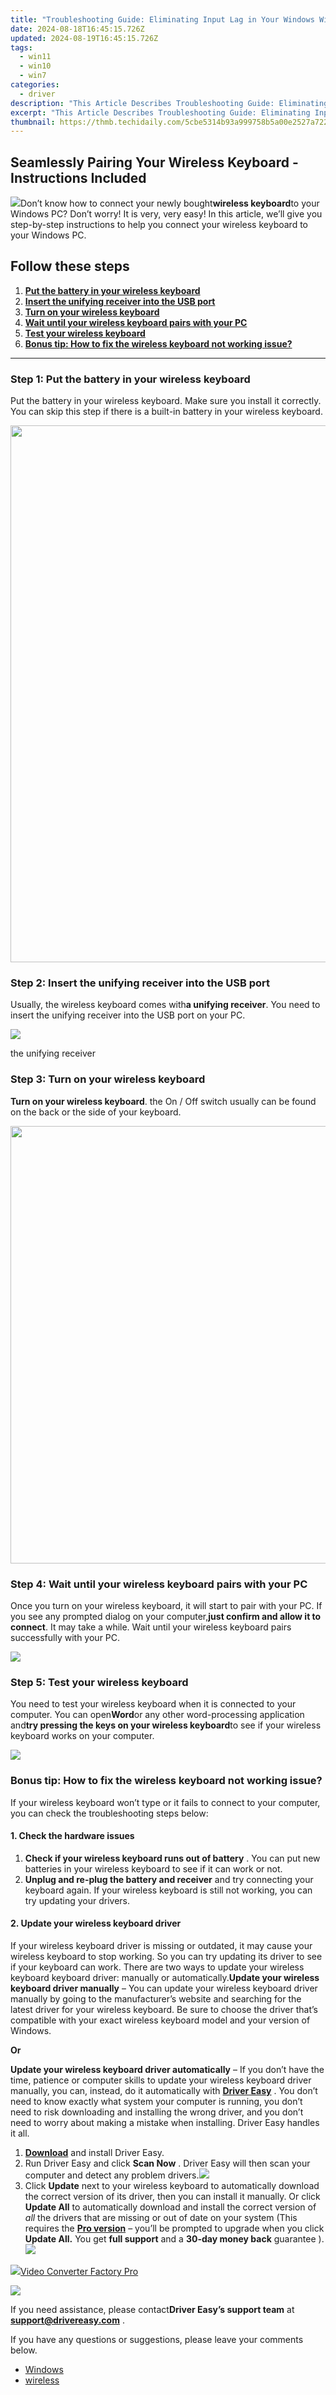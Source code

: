 ```yaml
---
title: "Troubleshooting Guide: Eliminating Input Lag in Your Windows Wireless Keyboard Setup"
date: 2024-08-18T16:45:15.726Z
updated: 2024-08-19T16:45:15.726Z
tags:
  - win11
  - win10
  - win7
categories:
  - driver
description: "This Article Describes Troubleshooting Guide: Eliminating Input Lag in Your Windows Wireless Keyboard Setup"
excerpt: "This Article Describes Troubleshooting Guide: Eliminating Input Lag in Your Windows Wireless Keyboard Setup"
thumbnail: https://thmb.techidaily.com/5cbe5314b93a999758b5a00e2527a722031ccfee99834737192b083e09532191.jpg
---
```


## Seamlessly Pairing Your Wireless Keyboard - Instructions Included

![](https://images.drivereasy.com/wp-content/uploads/2018/10/Snap62.png)Don’t know how to connect your newly bought**wireless keyboard**to your Windows PC? Don’t worry! It is very, very easy! In this article, we’ll give you step-by-step instructions to help you connect your wireless keyboard to your Windows PC.

## **Follow these steps**

1. [**Put the battery in your wireless keyboard**](https://tools.techidaily.com/drivereasy/download/)
2. [**Insert the unifying receiver into the USB port**](https://tools.techidaily.com/drivereasy/download/)
3. [**Turn on your wireless keyboard**](https://tools.techidaily.com/drivereasy/download/)
4. [**Wait until your wireless keyboard pairs with your PC**](https://tools.techidaily.com/drivereasy/download/)
5. [**Test your wireless keyboard**](https://tools.techidaily.com/drivereasy/download/)
6. [**Bonus tip: How to fix the wireless keyboard not working issue?**](https://tools.techidaily.com/drivereasy/download/)

---

### **Step 1: Put the battery in your wireless keyboard**

Put the battery in your wireless keyboard. Make sure you install it correctly. You can skip this step if there is a built-in battery in your wireless keyboard.

<!-- affiliate ads begin -->
<a href="https://propmoneyinc.pxf.io/c/5597632/1803115/14559" target="_top" id="1803115"><img src="//a.impactradius-go.com/display-ad/14559-1803115" border="0" alt="" width="859" height="859"/></a><img height="0" width="0" src="https://imp.pxf.io/i/5597632/1803115/14559" style="position:absolute;visibility:hidden;" border="0" />
<!-- affiliate ads end -->
### **Step 2: Insert the unifying receiver into the USB port**

Usually, the wireless keyboard comes with**a unifying receiver**. You need to insert the unifying receiver into the USB port on your PC.

![](https://images.drivereasy.com/wp-content/uploads/2018/10/Snap64.png)

 the unifying receiver

### **Step 3: Turn on your wireless keyboard**

**Turn on your wireless keyboard**. the On / Off switch usually can be found on the back or the side of your keyboard.

<!-- affiliate ads begin -->
<a href="https://unicoeye.pxf.io/c/5597632/2084396/18498" target="_top" id="2084396"><img src="//a.impactradius-go.com/display-ad/18498-2084396" border="0" alt="" width="1920" height="700"/></a><img height="0" width="0" src="https://imp.pxf.io/i/5597632/2084396/18498" style="position:absolute;visibility:hidden;" border="0" />
<!-- affiliate ads end -->
### **Step 4: Wait until your wireless keyboard pairs with your PC**

Once you turn on your wireless keyboard, it will start to pair with your PC. If you see any prompted dialog on your computer,**just confirm and allow it to connect**. It may take a while. Wait until your wireless keyboard pairs successfully with your PC.

<!-- affiliate ads begin -->
<a href="https://shop.systoolsgroup.com/affiliate.php?ACCOUNT=SYSTOOBY&AFFILIATE=108875&PATH=https%3A%2F%2Fwww.systoolsgroup.com%3FAFFILIATE%3D108875%26RESOURCE%3D%2BSysTools%2BOutlook%2BRecovery"><img src="https://www.systoolsgroup.com/box/outlook-recovery.png" border="0"></a>
<!-- affiliate ads end -->
### **Step 5: Test your wireless keyboard**

You need to test your wireless keyboard when it is connected to your computer. You can open**Word**or any other word-processing application and**try pressing the keys on your wireless keyboard**to see if your wireless keyboard works on your computer.

<!-- affiliate ads begin -->
<a href="https://shop.manycam.com/order/checkout.php?PRODS=17729331&QTY=1&AFFILIATE=108875&CART=1"><img src="https://secure.avangate.com/images/merchant/8230bea7d54bcdf99cdfe85cb07313d5/mcaffbanner600x500.png" border="0"></a>
<!-- affiliate ads end -->
### **Bonus tip: How to fix the wireless keyboard not working issue?**

If your wireless keyboard won’t type or it fails to connect to your computer, you can check the troubleshooting steps below:

#### **1\. Check the hardware issues**

1. **Check if your wireless keyboard runs out of battery** . You can put new batteries in your wireless keyboard to see if it can work or not.
2. **Unplug and re-plug the battery and receiver** and try connecting your keyboard again.
If your wireless keyboard is still not working, you can try updating your drivers.

#### **2\. Update your wireless keyboard driver**

If your wireless keyboard driver is missing or outdated, it may cause your wireless keyboard to stop working. So you can try updating its driver to see if your keyboard can work. There are two ways to update your wireless keyboard keyboard driver: manually or automatically.**Update your wireless keyboard driver manually**  – You can update your wireless keyboard driver manually by going to the manufacturer’s website and searching for the latest driver for your wireless keyboard. Be sure to choose the driver that’s compatible with your exact wireless keyboard model and your version of Windows.

**Or**

**Update your wireless keyboard driver automatically**  – If you don’t have the time, patience or computer skills to update your wireless keyboard driver manually, you can, instead, do it automatically with **[Driver Easy](https://tools.techidaily.com/drivereasy/download/)**  .  You don’t need to know exactly what system your computer is running, you don’t need to risk downloading and installing the wrong driver, and you don’t need to worry about making a mistake when installing. Driver Easy handles it all.

1. **[Download](https://tools.techidaily.com/drivereasy/download/)**  and install Driver Easy.
2. Run Driver Easy and click **Scan Now**  . Driver Easy will then scan your computer and detect any problem drivers.![](https://images.drivereasy.com/wp-content/uploads/2018/10/Snap53-1.png)
3. Click **Update**  next to your wireless keyboard to automatically download the correct version of its driver, then you can install it manually. Or click **Update All**  to automatically download and install the correct version of _all_ the drivers that are missing or out of date on your system (This requires the **[Pro version](https://tools.techidaily.com/drivereasy/download/)**  – you’ll be prompted to upgrade when you click **Update All.**  You get **full support** and a **30-day money back** guarantee ). ![](https://images.drivereasy.com/wp-content/uploads/2018/10/Snap65-1.png)
<!-- affiliate ads begin -->
<a href="https://secure.2checkout.com/order/checkout.php?PRODS=4537547&QTY=1&AFFILIATE=108875&CART=1"><img src="https://secure.avangate.com/images/merchant/4b0a0290ad7df100b77e86839989a75e/products/vcfpro.png" border="0">Video Converter Factory Pro</a>
<!-- affiliate ads end -->

<!-- affiliate ads begin -->
<a href="https://shop.mondly.com/affiliate.php?ACCOUNT=ATISTUDI&AFFILIATE=108875&PATH=https%3A%2F%2Fwww.mondly.com%3FAFFILIATE%3D108875%26RESOURCE%3D%2BGeneral%2B970x90%2B"><img src="https://secure.avangate.com/images/merchant/69c418c33ec2e1a4267fa9bb77fa1428/general-970x90.gif" border="0"></a>
<!-- affiliate ads end -->
 If you need assistance, please contact**Driver Easy’s support team** at **[support@drivereasy.com](https://tools.techidaily.com/drivereasy/download/)**  .

If you have any questions or suggestions, please leave your comments below.

* [Windows](https://tools.techidaily.com/drivereasy/download/)
* [wireless](https://tools.techidaily.com/drivereasy/download/)

<ins class="adsbygoogle"
     style="display:block"
     data-ad-format="autorelaxed"
     data-ad-client="ca-pub-7571918770474297"
     data-ad-slot="1223367746"></ins>



<ins class="adsbygoogle"
     style="display:block"
     data-ad-client="ca-pub-7571918770474297"
     data-ad-slot="8358498916"
     data-ad-format="auto"
     data-full-width-responsive="true"></ins>


